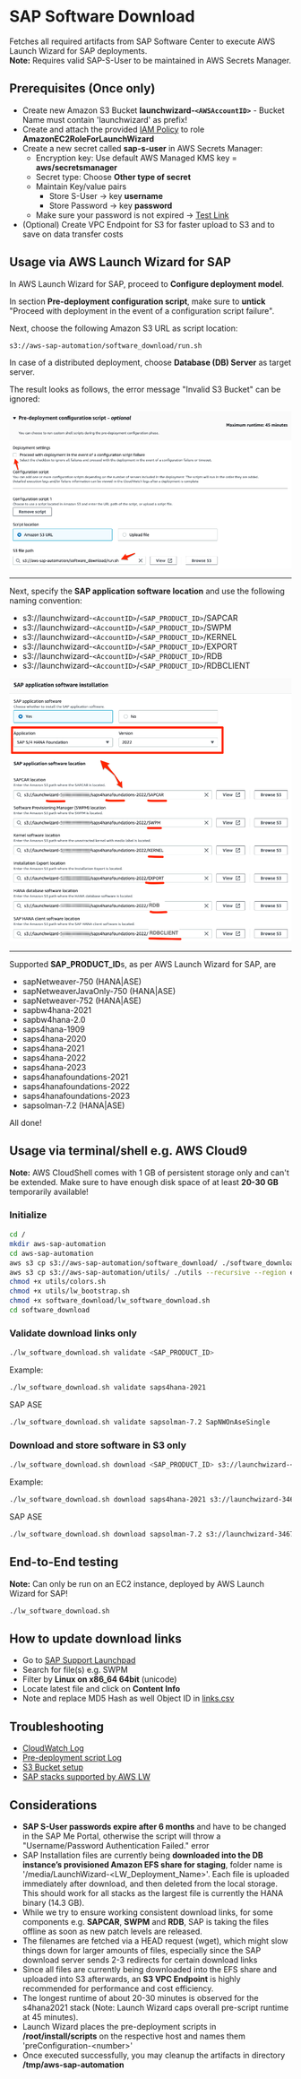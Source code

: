# SAP Software Download

Fetches all required artifacts from SAP Software Center to execute AWS Launch Wizard for SAP deployments.  
**Note:** Requires valid SAP-S-User to be maintained in AWS Secrets Manager.

## Prerequisites (Once only)

- Create new Amazon S3 Bucket **launchwizard-`<AWSAccountID>`** - Bucket Name must contain 'launchwizard' as prefix!
- Create and attach the provided [IAM Policy](iam_policy.json) to role **AmazonEC2RoleForLaunchWizard**
- Create a new secret called **sap-s-user** in AWS Secrets Manager:
  - Encryption key: Use default AWS Managed KMS key = **aws/secretsmanager**
  - Secret type: Choose **Other type of secret**
  - Maintain Key/value pairs
    - Store S-User -> key **username**
    - Store Password -> key **password**
  - Make sure your password is not expired -> [Test Link](https://softwaredownloads.sap.com/file/0020000001450632021)
- (Optional) Create VPC Endpoint for S3 for faster upload to S3 and to save on data transfer costs

## Usage via AWS Launch Wizard for SAP

In AWS Launch Wizard for SAP, proceed to **Configure deployment model**. 

In section **Pre-deployment configuration script**, make sure to **untick** "Proceed with deployment in the event of a configuration script failure".

Next, choose the following Amazon S3 URL as script location:

```bash
s3://aws-sap-automation/software_download/run.sh
```

In case of a distributed deployment, choose **Database (DB) Server** as target server. 

The result looks as follows, the error message "Invalid S3 Bucket" can be ignored:

![image](lw_pre_script.png)

---

Next, specify the **SAP application software location** and use the following naming convention:
- s3://launchwizard-`<AccountID>`/`<SAP_PRODUCT_ID>`/SAPCAR
- s3://launchwizard-`<AccountID>`/`<SAP_PRODUCT_ID>`/SWPM
- s3://launchwizard-`<AccountID>`/`<SAP_PRODUCT_ID>`/KERNEL
- s3://launchwizard-`<AccountID>`/`<SAP_PRODUCT_ID>`/EXPORT
- s3://launchwizard-`<AccountID>`/`<SAP_PRODUCT_ID>`/RDB
- s3://launchwizard-`<AccountID>`/`<SAP_PRODUCT_ID>`/RDBCLIENT

![image](lw_software.png)

---

Supported **SAP_PRODUCT_ID**s, as per AWS Launch Wizard for SAP, are

- sapNetweaver-750 (HANA|ASE)
- sapNetweaverJavaOnly-750 (HANA|ASE)
- sapNetweaver-752 (HANA|ASE)
- sapbw4hana-2021
- sapbw4hana-2.0
- saps4hana-1909
- saps4hana-2020
- saps4hana-2021
- saps4hana-2022
- saps4hana-2023
- saps4hanafoundations-2021
- saps4hanafoundations-2022
- saps4hanafoundations-2023
- sapsolman-7.2 (HANA|ASE)

All done!

## Usage via terminal/shell e.g. AWS Cloud9

**Note:** AWS CloudShell comes with 1 GB of persistent storage only and can't be extended. Make sure to have enough disk space of at least **20-30 GB** temporarily available!

### Initialize

```bash
cd /
mkdir aws-sap-automation
cd aws-sap-automation
aws s3 cp s3://aws-sap-automation/software_download/ ./software_download --recursive --region eu-central-1
aws s3 cp s3://aws-sap-automation/utils/ ./utils --recursive --region eu-central-1
chmod +x utils/colors.sh
chmod +x utils/lw_bootstrap.sh
chmod +x software_download/lw_software_download.sh
cd software_download
```

### Validate download links only

```bash
./lw_software_download.sh validate <SAP_PRODUCT_ID>
```

Example:

```bash
./lw_software_download.sh validate saps4hana-2021
```

SAP ASE
```bash
./lw_software_download.sh validate sapsolman-7.2 SapNWOnAseSingle
```

### Download and store software in S3 only

```bash
./lw_software_download.sh download <SAP_PRODUCT_ID> s3://launchwizard-<AccountID>/<SAP_PRODUCT_ID>
```

Example:
```bash
./lw_software_download.sh download saps4hana-2021 s3://launchwizard-346724746423/saps4hana-2021
```

SAP ASE
```bash
./lw_software_download.sh download sapsolman-7.2 s3://launchwizard-346724746423/solman72ase SapNWOnAseSingle
```

## End-to-End testing

**Note:** Can only be run on an EC2 instance, deployed by AWS Launch Wizard for SAP!

```bash
./lw_software_download.sh
```

## How to update download links

- Go to [SAP Support Launchpad](https://me.sap.com/softwarecenter)
- Search for file(s) e.g. SWPM
- Filter by **Linux on x86_64 64bit** (unicode)
- Locate latest file and click on **Content Info**
- Note and replace MD5 Hash as well Object ID in [links.csv](links.csv)

## Troubleshooting

- [CloudWatch Log](https://docs.aws.amazon.com/launchwizard/latest/userguide/launch-wizard-sap-troubleshooting.html#launch-wizard-sap-logs)
- [Pre-deployment script Log](https://docs.aws.amazon.com/launchwizard/latest/userguide/launch-wizard-sap-troubleshooting.html#launch-wizard-sap-troubleshooting-scripts)
- [S3 Bucket setup](https://docs.aws.amazon.com/launchwizard/latest/userguide/launch-wizard-sap-structure.html)
- [SAP stacks supported by AWS LW](https://docs.aws.amazon.com/launchwizard/latest/userguide/launch-wizard-sap-software-install-details.html)

## Considerations

- **SAP S-User passwords expire after 6 months** and have to be changed in the SAP Me Portal, otherwise the script will throw a "Username/Password Authentication Failed." error
- SAP Installation files are currently being **downloaded into the DB instance’s provisioned Amazon EFS share for staging**, folder name is '/media/LaunchWizard-\<LW_Deployment_Name\>'. Each file is uploaded immediately after download, and then deleted from the local storage. This should work for all stacks as the largest file is currently the HANA binary (14.3 GB).
- While we try to ensure working consistent download links, for some components e.g. **SAPCAR**, **SWPM** and **RDB**, SAP is taking the files offline as soon as new patch levels are released.
- The filenames are fetched via a HEAD request (wget), which might slow things down for larger amounts of files, especially since the SAP download server sends 2-3 redirects for certain download links
- Since all files are currently being downloaded into the EFS share and uploaded into S3 afterwards, an **S3 VPC Endpoint** is highly recommended for performance and cost efficiency.
- The longest runtime of about 20-30 minutes is observed for the s4hana2021 stack (Note: Launch Wizard caps overall pre-script runtime at 45 minutes).
- Launch Wizard places the pre-deployment scripts in **/root/install/scripts** on the respective host and names them 'preConfiguration-\<number\>'
- Once executed successfully, you may cleanup the artifacts in directory **/tmp/aws-sap-automation**

